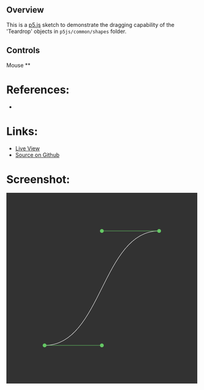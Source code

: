 
## Overview

This is a [p5.js][p5js-home] sketch to demonstrate the dragging capability of the 'Teardrop' objects in `p5js/common/shapes` folder.


## Controls

Mouse
**

# References:
* 

# Links: 

* [Live View][live-view]
* [Source on Github][source-code]

# Screenshot:

![screenshot][screenshot-01]

[p5js-home]: http://p5js.org/
[source-code]: https://github.com/brianhonohan/sketchbook/tree/master/p5js/common/examples/teardrops/
[live-view]: https://brianhonohan.com/sketchbook/p5js/common/examples/teardrops/
[screenshot-01]: ./screenshot-01.png
